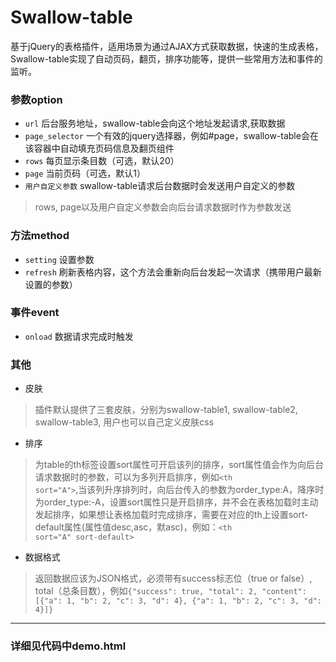# Swallow-table

基于jQuery的表格插件，适用场景为通过AJAX方式获取数据，快速的生成表格，Swallow-table实现了自动页码，翻页，排序功能等，提供一些常用方法和事件的监听。

### 参数option

*   <code>url</code> 后台服务地址，swallow-table会向这个地址发起请求,获取数据
*   <code>page_selector</code> 一个有效的jquery选择器，例如#page，swallow-table会在该容器中自动填充页码信息及翻页组件
*   <code>rows</code> 每页显示条目数（可选，默认20）
*   <code>page</code> 当前页码（可选，默认1）
*   <code>用户自定义参数</code> swallow-table请求后台数据时会发送用户自定义的参数

> rows, page以及用户自定义参数会向后台请求数据时作为参数发送

### 方法method

*   <code>setting</code> 设置参数
*   <code>refresh</code> 刷新表格内容，这个方法会重新向后台发起一次请求（携带用户最新设置的参数）

### 事件event

*   <code>onload</code> 数据请求完成时触发

### 其他

*   皮肤
> 插件默认提供了三套皮肤，分别为swallow-table1, swallow-table2, swallow-table3, 用户也可以自己定义皮肤css

*   排序
> 为table的th标签设置sort属性可开启该列的排序，sort属性值会作为向后台请求数据时的参数，可以为多列开启排序，例如<code>&lt;th sort="A"&gt;</code>,当该列升序排列时，向后台传入的参数为order_type:A，降序时为order_type:-A，设置sort属性只是开启排序，并不会在表格加载时主动发起排序，如果想让表格加载时完成排序，需要在对应的th上设置sort-default属性(属性值desc,asc，默asc)，例如：<code>&lt;th sort="A" sort-default&gt;</code>

*   数据格式
> 返回数据应该为JSON格式，必须带有success标志位（true or false）, total（总条目数），例如<code>{"success": true, "total": 2, "content": [{"a": 1, "b": 2, "c": 3, "d": 4}, {"a": 1, "b": 2, "c": 3, "d": 4}]}</code>

---------------------------------------

### 详细见代码中demo.html
